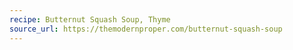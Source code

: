 ```yaml
---
recipe: Butternut Squash Soup, Thyme
source_url: https://themodernproper.com/butternut-squash-soup
---
```


